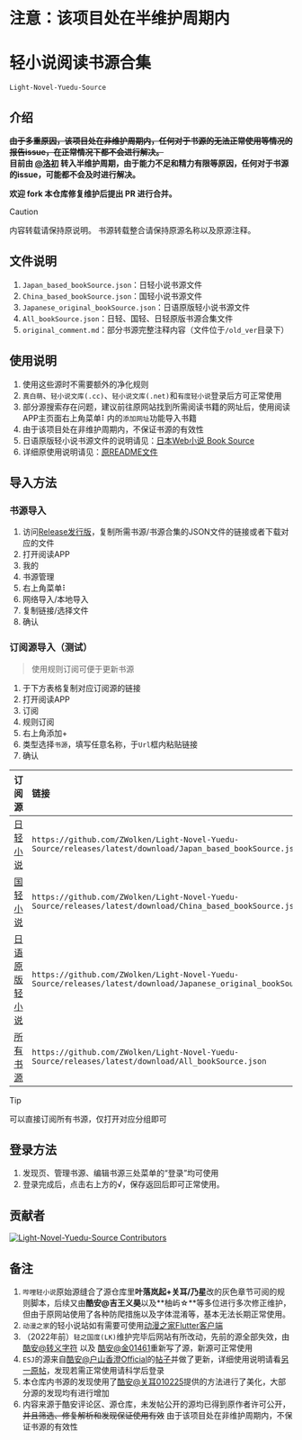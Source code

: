 # **注意：该项目处在半维护周期内**

# 轻小说阅读书源合集
`Light-Novel-Yuedu-Source`

## 介绍

~~**由于多重原因，该项目处在非维护周期内，任何对于书源的无法正常使用等情况的报告issue，在正常情况下都不会进行解决。**~~<br>
**目前由 [@洛初](https://github.com/gongfuture) 转入半维护周期，由于能力不足和精力有限等原因，任何对于书源的issue，可能都不会及时进行解决。**

**欢迎 fork 本仓库修复维护后提出 PR 进行合并。**

> [!CAUTION]
> 内容转载请保持原说明。
> 书源转载整合请保持原源名称以及原源注释。

## 文件说明

1. `Japan_based_bookSource.json`：日轻小说书源文件
2. `China_based_bookSource.json`：国轻小说书源文件
3. `Japanese_original_bookSource.json`：日语原版轻小说书源文件
4. `All_bookSource.json`：日轻、国轻、日轻原版书源合集文件
5. `original_comment.md`：部分书源完整注释内容（文件位于`/old_ver`目录下）

## 使用说明

1. 使用这些源时不需要额外的净化规则
2. `真白萌`、`轻小说文库(.cc)`、`轻小说文库(.net)`和`有度轻小说`登录后方可正常使用
3. 部分源搜索存在问题，建议前往原网站找到所需阅读书籍的网址后，使用阅读APP主页面右上角菜单⠇内的`添加网址`功能导入书籍
4. 由于该项目处在非维护周期内，不保证书源的有效性
4. 日语原版轻小说书源文件的说明请见：[日本Web小说 Book Source](https://github.com/ZWolken/Light-Novel-Yuedu-Source/releases/tag/JA)
5. 详细原使用说明请见：[原README文件](/old_ver/README.md)

## 导入方法

### 书源导入

1. 访问[Release发行版](https://github.com/ZWolken/Light-Novel-Yuedu-Source/releases)，复制所需书源/书源合集的JSON文件的链接或者下载对应的文件
2. 打开阅读APP
3. 我的
4. 书源管理
5. 右上角菜单⠇
6. 网络导入/本地导入
7. 复制链接/选择文件
8. 确认

### 订阅源导入（测试）

> 使用规则订阅可便于更新书源

1. 于下方表格复制对应订阅源的链接
2. 打开阅读APP
3. 订阅
4. 规则订阅
5. 右上角添加+
6. 类型选择`书源`，填写任意名称，于`Url`框内粘贴链接
7. 确认

| 订阅源 | 链接 |
| ---: | :--- |
| [日轻小说](https://github.com/ZWolken/Light-Novel-Yuedu-Source/releases/latest/download/Japan_based_bookSource.json) | `https://github.com/ZWolken/Light-Novel-Yuedu-Source/releases/latest/download/Japan_based_bookSource.json` |
| [国轻小说](https://github.com/ZWolken/Light-Novel-Yuedu-Source/releases/latest/download/China_based_bookSource.json) | `https://github.com/ZWolken/Light-Novel-Yuedu-Source/releases/latest/download/China_based_bookSource.json` |
| [日语原版轻小说](https://github.com/ZWolken/Light-Novel-Yuedu-Source/releases/latest/download/Japanese_original_bookSource.json) | `https://github.com/ZWolken/Light-Novel-Yuedu-Source/releases/latest/download/Japanese_original_bookSource.json` |
| [所有书源](https://github.com/ZWolken/Light-Novel-Yuedu-Source/releases/latest/download/All_bookSource.json) | `https://github.com/ZWolken/Light-Novel-Yuedu-Source/releases/latest/download/All_bookSource.json` |

> [!TIP]
> 可以直接订阅所有书源，仅打开对应分组即可

## 登录方法

1. 发现页、管理书源、编辑书源三处菜单的“登录”均可使用
2. 登录完成后，点击右上方的√，保存返回后即可正常使用。

## 贡献者

<a href="https://github.com/ZWolken/Light-Novel-Yuedu-Source/graphs/contributors">
  <img src="https://contrib.rocks/image?repo=ZWolken/Light-Novel-Yuedu-Source"  alt="Light-Novel-Yuedu-Source Contributors"/>
</a>

## 备注

1. `哔哩轻小说`原始源缝合了源仓库里**叶落岚起+关耳/乃星**改的灰色章节可阅的规则脚本，后续又由**酷安@吉王义昊**以及**柚屿☆**等多位进行多次修正维护，但由于原网站使用了各种防爬措施以及字体混淆等，基本无法长期正常使用。
2. `动漫之家`的轻小说站如有需要可使用[动漫之家Flutter客户端](https://github.com/xiaoyaocz/dmzj_flutter)
3. （2022年前）`轻之国度(LK)`维护完毕后网站有所改动，先前的源全部失效，由[酷安@转义字符](http://www.coolapk.com/u/2060038) 以及 [酷安@金01461](http://www.coolapk.com/u/1208939)重新写了源，新源可正常使用
4. `ESJ`的源来自[酷安@户山香澄Official](http://www.coolapk.com/u/614507)的[帖子](https://www.coolapk.com/feed/33474742)并做了更新，详细使用说明请看[另一原帖](https://www.coolapk.com/feed/32715700)，发现若需正常使用请科学后登录
5. 本仓库内书源的发现使用了[酷安@关耳010225](http://www.coolapk.com/u/2379204)提供的方法进行了美化，大部分源的发现均有进行增加
6. 内容来源于酷安评论区、源仓库，未发帖公开的源均已得到原作者许可公开，~~并且筛选、修复解析和发现保证使用有效~~ 由于该项目处在非维护周期内，不保证书源的有效性
